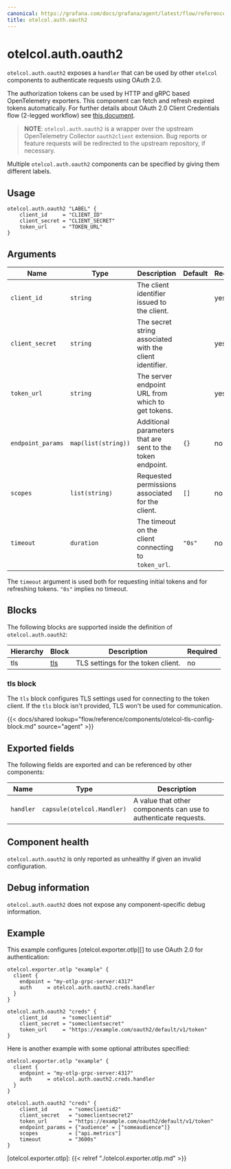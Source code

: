 ```yaml
---
canonical: https://grafana.com/docs/grafana/agent/latest/flow/reference/components/otelcol.auth.oauth2/
title: otelcol.auth.oauth2
---
```


# otelcol.auth.oauth2

`otelcol.auth.oauth2` exposes a `handler` that can be used by other `otelcol`
components to authenticate requests using OAuth 2.0.

The authorization tokens can be used by HTTP and gRPC based OpenTelemetry exporters. 
This component can fetch and refresh expired tokens automatically. For further details about 
OAuth 2.0 Client Credentials flow (2-legged workflow) see [this document](https://datatracker.ietf.org/doc/html/rfc6749#section-4.4).

> **NOTE**: `otelcol.auth.oauth2` is a wrapper over the upstream OpenTelemetry
> Collector `oauth2client` extension. Bug reports or feature requests will be
> redirected to the upstream repository, if necessary.

Multiple `otelcol.auth.oauth2` components can be specified by giving them
different labels.

## Usage

```river
otelcol.auth.oauth2 "LABEL" {
    client_id     = "CLIENT_ID"
    client_secret = "CLIENT_SECRET"
    token_url     = "TOKEN_URL"
}
```

## Arguments

Name | Type | Description | Default | Required
---- | ---- | ----------- | ------- | --------
`client_id` | `string` | The client identifier issued to the client. | | yes
`client_secret` | `string` | The secret string associated with the client identifier. | | yes
`token_url` | `string` | The server endpoint URL from which to get tokens. | | yes
`endpoint_params` | `map(list(string))` | Additional parameters that are sent to the token endpoint. | `{}` | no
`scopes` | `list(string)` | Requested permissions associated for the client. | `[]` | no
`timeout` | `duration` | The timeout on the client connecting to `token_url`. | `"0s"` | no

The `timeout` argument is used both for requesting initial tokens and for refreshing tokens. `"0s"` implies no timeout.

## Blocks

The following blocks are supported inside the definition of
`otelcol.auth.oauth2`:

Hierarchy | Block | Description | Required
--------- | ----- | ----------- | --------
tls | [tls][] | TLS settings for the token client. | no

[tls]: #tls-block

### tls block

The `tls` block configures TLS settings used for connecting to the token client. If the `tls` block isn't provided, 
TLS won't be used for communication.

{{< docs/shared lookup="flow/reference/components/otelcol-tls-config-block.md" source="agent" >}}

## Exported fields

The following fields are exported and can be referenced by other components:

Name | Type | Description
---- | ---- | -----------
`handler` | `capsule(otelcol.Handler)` | A value that other components can use to authenticate requests.

## Component health

`otelcol.auth.oauth2` is only reported as unhealthy if given an invalid
configuration.

## Debug information

`otelcol.auth.oauth2` does not expose any component-specific debug information.

## Example

This example configures [otelcol.exporter.otlp][] to use OAuth 2.0 for authentication:

```river
otelcol.exporter.otlp "example" {
  client {
    endpoint = "my-otlp-grpc-server:4317"
    auth     = otelcol.auth.oauth2.creds.handler
  }
}

otelcol.auth.oauth2 "creds" {
    client_id     = "someclientid"
    client_secret = "someclientsecret"
    token_url     = "https://example.com/oauth2/default/v1/token"
}
```

Here is another example with some optional attributes specified:
```river
otelcol.exporter.otlp "example" {
  client {
    endpoint = "my-otlp-grpc-server:4317"
    auth     = otelcol.auth.oauth2.creds.handler
  }
}

otelcol.auth.oauth2 "creds" {
    client_id       = "someclientid2"
    client_secret   = "someclientsecret2"
    token_url       = "https://example.com/oauth2/default/v1/token"
    endpoint_params = {"audience" = ["someaudience"]}
    scopes          = ["api.metrics"]
    timeout         = "3600s"
}
```

[otelcol.exporter.otlp]: {{< relref "./otelcol.exporter.otlp.md" >}}
